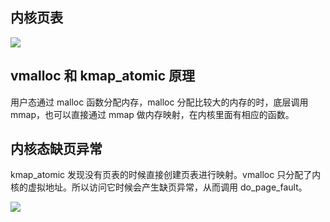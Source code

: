 ## 内核页表
![](/images/1649477142046-1b874bef-e006-4dc7-9047-9f844d6a3d77.png)

## vmalloc 和 kmap_atomic 原理
用户态通过 malloc 函数分配内存，malloc 分配比较大的内存的时，底层调用 mmap，也可以直接通过 mmap 做内存映射，在内核里面有相应的函数。

## 内核态缺页异常
kmap_atomic 发现没有页表的时候直接创建页表进行映射。vmalloc 只分配了内核的虚拟地址。所以访问它时候会产生缺页异常，从而调用 do_page_fault。

![](/images/1649477315002-c04d78a7-ed75-4090-b50b-5c0942248f28.png)

